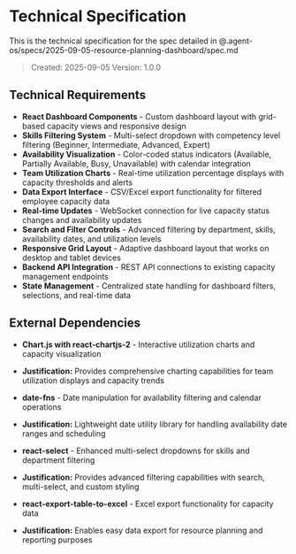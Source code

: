 # Technical Specification

This is the technical specification for the spec detailed in @.agent-os/specs/2025-09-05-resource-planning-dashboard/spec.md

> Created: 2025-09-05
> Version: 1.0.0

## Technical Requirements

- **React Dashboard Components** - Custom dashboard layout with grid-based capacity views and responsive design
- **Skills Filtering System** - Multi-select dropdown with competency level filtering (Beginner, Intermediate, Advanced, Expert)
- **Availability Visualization** - Color-coded status indicators (Available, Partially Available, Busy, Unavailable) with calendar integration
- **Team Utilization Charts** - Real-time utilization percentage displays with capacity thresholds and alerts
- **Data Export Interface** - CSV/Excel export functionality for filtered employee capacity data
- **Real-time Updates** - WebSocket connection for live capacity status changes and availability updates
- **Search and Filter Controls** - Advanced filtering by department, skills, availability dates, and utilization levels
- **Responsive Grid Layout** - Adaptive dashboard layout that works on desktop and tablet devices
- **Backend API Integration** - REST API connections to existing capacity management endpoints
- **State Management** - Centralized state handling for dashboard filters, selections, and real-time data

## External Dependencies

- **Chart.js with react-chartjs-2** - Interactive utilization charts and capacity visualization
- **Justification:** Provides comprehensive charting capabilities for team utilization displays and capacity trends

- **date-fns** - Date manipulation for availability filtering and calendar operations  
- **Justification:** Lightweight date utility library for handling availability date ranges and scheduling

- **react-select** - Enhanced multi-select dropdowns for skills and department filtering
- **Justification:** Provides advanced filtering capabilities with search, multi-select, and custom styling

- **react-export-table-to-excel** - Excel export functionality for capacity data
- **Justification:** Enables easy data export for resource planning and reporting purposes